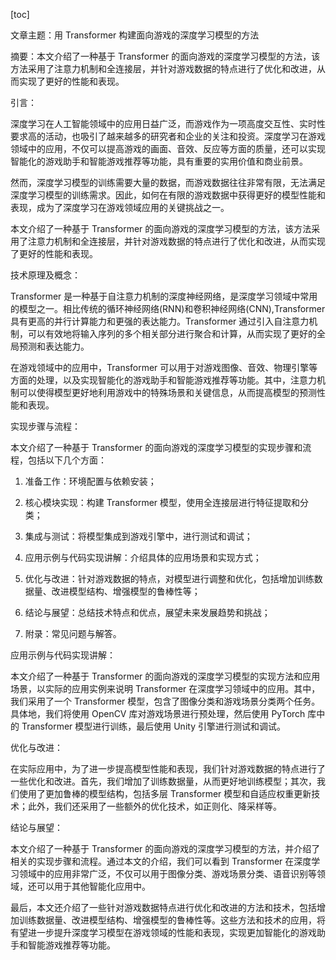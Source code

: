 
[toc]                    
                
                
文章主题：用 Transformer 构建面向游戏的深度学习模型的方法

摘要：本文介绍了一种基于 Transformer 的面向游戏的深度学习模型的方法，该方法采用了注意力机制和全连接层，并针对游戏数据的特点进行了优化和改进，从而实现了更好的性能和表现。

引言：

深度学习在人工智能领域中的应用日益广泛，而游戏作为一项高度交互性、实时性要求高的活动，也吸引了越来越多的研究者和企业的关注和投资。深度学习在游戏领域中的应用，不仅可以提高游戏的画面、音效、反应等方面的质量，还可以实现智能化的游戏助手和智能游戏推荐等功能，具有重要的实用价值和商业前景。

然而，深度学习模型的训练需要大量的数据，而游戏数据往往非常有限，无法满足深度学习模型的训练需求。因此，如何在有限的游戏数据中获得更好的模型性能和表现，成为了深度学习在游戏领域应用的关键挑战之一。

本文介绍了一种基于 Transformer 的面向游戏的深度学习模型的方法，该方法采用了注意力机制和全连接层，并针对游戏数据的特点进行了优化和改进，从而实现了更好的性能和表现。

技术原理及概念：

Transformer 是一种基于自注意力机制的深度神经网络，是深度学习领域中常用的模型之一。相比传统的循环神经网络(RNN)和卷积神经网络(CNN),Transformer 具有更高的并行计算能力和更强的表达能力。Transformer 通过引入自注意力机制，可以有效地将输入序列的多个相关部分进行聚合和计算，从而实现了更好的全局预测和表达能力。

在游戏领域中的应用中，Transformer 可以用于对游戏图像、音效、物理引擎等方面的处理，以及实现智能化的游戏助手和智能游戏推荐等功能。其中，注意力机制可以使得模型更好地利用游戏中的特殊场景和关键信息，从而提高模型的预测性能和表现。

实现步骤与流程：

本文介绍了一种基于 Transformer 的面向游戏的深度学习模型的实现步骤和流程，包括以下几个方面：

1. 准备工作：环境配置与依赖安装；
2. 核心模块实现：构建 Transformer 模型，使用全连接层进行特征提取和分类；
3. 集成与测试：将模型集成到游戏引擎中，进行测试和调试；

4. 应用示例与代码实现讲解：介绍具体的应用场景和实现方式；

5. 优化与改进：针对游戏数据的特点，对模型进行调整和优化，包括增加训练数据量、改进模型结构、增强模型的鲁棒性等；

6. 结论与展望：总结技术特点和优点，展望未来发展趋势和挑战；

7. 附录：常见问题与解答。

应用示例与代码实现讲解：

本文介绍了一种基于 Transformer 的面向游戏的深度学习模型的实现方法和应用场景，以实际的应用实例来说明 Transformer 在深度学习领域中的应用。其中，我们采用了一个 Transformer 模型，包含了图像分类和游戏场景分类两个任务。具体地，我们将使用 OpenCV 库对游戏场景进行预处理，然后使用 PyTorch 库中的 Transformer 模型进行训练，最后使用 Unity 引擎进行测试和调试。

优化与改进：

在实际应用中，为了进一步提高模型性能和表现，我们针对游戏数据的特点进行了一些优化和改进。首先，我们增加了训练数据量，从而更好地训练模型；其次，我们使用了更加鲁棒的模型结构，包括多层 Transformer 模型和自适应权重更新技术；此外，我们还采用了一些额外的优化技术，如正则化、降采样等。

结论与展望：

本文介绍了一种基于 Transformer 的面向游戏的深度学习模型的方法，并介绍了相关的实现步骤和流程。通过本文的介绍，我们可以看到 Transformer 在深度学习领域中的应用非常广泛，不仅可以用于图像分类、游戏场景分类、语音识别等领域，还可以用于其他智能化应用中。

最后，本文还介绍了一些针对游戏数据特点进行优化和改进的方法和技术，包括增加训练数据量、改进模型结构、增强模型的鲁棒性等。这些方法和技术的应用，将有望进一步提升深度学习模型在游戏领域的性能和表现，实现更加智能化的游戏助手和智能游戏推荐等功能。

